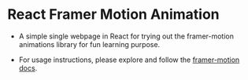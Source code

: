# React Framer Motion Animation

- A simple single webpage in React for trying out the framer-motion animations library for fun learning purpose.

- For usage instructions, please explore and follow the [framer-motion docs](https://github.com/framer/motion#readme).
